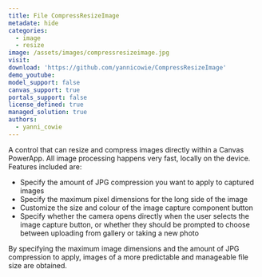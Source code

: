 ```yaml
---
title: File CompressResizeImage
metadate: hide
categories:
  - image
  - resize
image: /assets/images/compressresizeimage.jpg
visit: 
download: 'https://github.com/yannicowie/CompressResizeImage'
demo_youtube: 
model_support: false
canvas_support: true
portals_support: false
license_defined: true
managed_solution: true
authors:
  - yanni_cowie
---
```

A control that can resize and compress images directly within a Canvas PowerApp. All image processing happens very fast, locally on the device. Features included are:
- Specify the amount of JPG compression you want to apply to captured images
- Specify the maximum pixel dimensions for the long side of the image
- Customize the size and colour of the image capture component button
- Specify whether the camera opens directly when the user selects the image capture button, or whether they should be prompted to choose between uploading from gallery or taking a new photo

By specifying the maximum image dimensions and the amount of JPG compression to apply, images of a more predictable and manageable file size are obtained.
